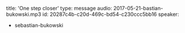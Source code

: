title: 'One step closer'
type: message
audio: 2017-05-21-bastian-bukowski.mp3
id: 20287c4b-c20d-469c-bd54-c230ccc5bb16
speaker:
  - sebastian-bukowski
